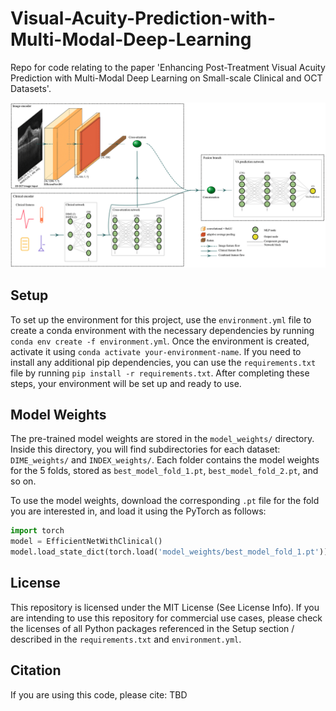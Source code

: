 # Visual-Acuity-Prediction-with-Multi-Modal-Deep-Learning
Repo for code relating to the paper 'Enhancing Post-Treatment Visual Acuity Prediction with Multi-Modal Deep Learning on Small-scale Clinical and OCT Datasets'.

![Architecture Draft](architecture_draft.png)

## Setup
To set up the environment for this project, use the `environment.yml` file to create a conda environment with the necessary dependencies by running `conda env create -f environment.yml`. Once the environment is created, activate it using `conda activate your-environment-name`. If you need to install any additional pip dependencies, you can use the `requirements.txt` file by running `pip install -r requirements.txt`. After completing these steps, your environment will be set up and ready to use.
  

## Model Weights

The pre-trained model weights are stored in the `model_weights/` directory. Inside this directory, you will find subdirectories for each dataset: `DIME_weights/` and `INDEX_weights/`. Each folder contains the model weights for the 5 folds, stored as `best_model_fold_1.pt`, `best_model_fold_2.pt`, and so on.

To use the model weights, download the corresponding `.pt` file for the fold you are interested in, and load it using the PyTorch as follows:

```python
import torch
model = EfficientNetWithClinical()
model.load_state_dict(torch.load('model_weights/best_model_fold_1.pt'))
```

## License
This repository is licensed under the MIT License (See License Info). If you are intending to use this repository for commercial use cases, please check the licenses of all Python packages referenced in the Setup section / described in the `requirements.txt` and `environment.yml`.

## Citation
If you are using this code, please cite:
TBD
